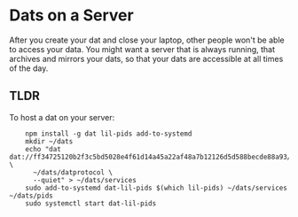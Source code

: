# Dats on a Server

After you create your dat and close your laptop, other people won't be able to access your data. You might want a server that is always running, that archives and mirrors your dats, so that your dats are accessible at all times of the day.

## TLDR
To host a dat on your server:

```
    npm install -g dat lil-pids add-to-systemd
    mkdir ~/dats
    echo "dat dat://ff34725120b2f3c5bd5028e4f61d14a45a22af48a7b12126d5d588becde88a93/ \
      ~/dats/datprotocol \
      --quiet" > ~/dats/services
    sudo add-to-systemd dat-lil-pids $(which lil-pids) ~/dats/services ~/dats/pids
    sudo systemctl start dat-lil-pids
```
